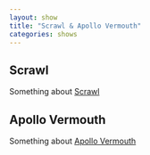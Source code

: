 ```yaml
---
layout: show
title: "Scrawl & Apollo Vermouth"
categories: shows
---
```

## Scrawl

Something about [Scrawl][scrawl]

## Apollo Vermouth

Something about [Apollo Vermouth][apollo-vermouth]

[scrawl]: http://scrawl.com
[apollo-vermouth]: http://apollo-vermouth.com
